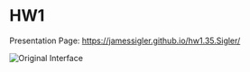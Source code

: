 # HW1

Presentation Page: https://jamessigler.github.io/hw1.35.Sigler/


![Original Interface](https://media.giphy.com/media/cKc9OKrsUHYWIT0jEF/giphy.gif)
